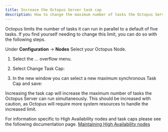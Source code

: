 ```yaml
---
title: Increase the Octopus Server task cap
description: How to change the maximum number of tasks the Octopus Server can run in parallel.
---
```


Octopus limits the number of tasks it can run in parallel to a default of five tasks. If you find yourself needing to change this limit, you can do so with the following steps.

Under **Configuration** -> **Nodes** Select your Octopus Node.

1. Select the ... overflow menu.
2. Select Change Task Cap:



3. In the new window you can select a new maximum synchronous Task Cap and save:




Increasing the task cap will increase the maximum number of tasks the Octopus Server can run simultaneously. This should be increased with caution, as Octopus will require more system resources to handle the increased limit.

For information specific to High Availability nodes and task caps please see the following documentation page.
[Maintaining High Availability nodes](docs/administration/high-availability/maintain/maintain-high-availability-nodes.md)
